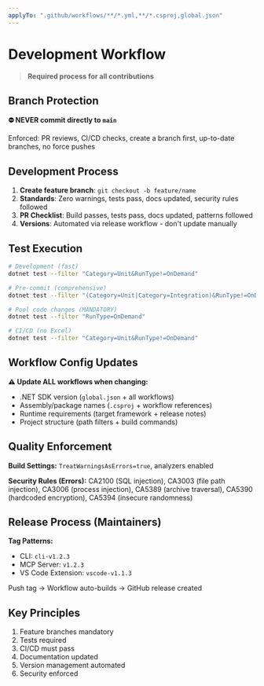 ```yaml
---
applyTo: ".github/workflows/**/*.yml,**/*.csproj,global.json"
---
```


# Development Workflow

> **Required process for all contributions**

## Branch Protection

**⛔ NEVER commit directly to `main`**

Enforced: PR reviews, CI/CD checks, create a branch first, up-to-date branches, no force pushes

## Development Process

1. **Create feature branch**: `git checkout -b feature/name`
2. **Standards**: Zero warnings, tests pass, docs updated, security rules followed
3. **PR Checklist**: Build passes, tests pass, docs updated, patterns followed
4. **Versions**: Automated via release workflow - don't update manually

## Test Execution

```bash
# Development (fast)
dotnet test --filter "Category=Unit&RunType!=OnDemand"

# Pre-commit (comprehensive)
dotnet test --filter "(Category=Unit|Category=Integration)&RunType!=OnDemand"

# Pool code changes (MANDATORY)
dotnet test --filter "RunType=OnDemand"

# CI/CD (no Excel)
dotnet test --filter "Category=Unit&RunType!=OnDemand"
```

## Workflow Config Updates

**⚠️ Update ALL workflows when changing:**
- .NET SDK version (`global.json` + all workflows)
- Assembly/package names (`.csproj` + workflow references)
- Runtime requirements (target framework + release notes)
- Project structure (path filters + build commands)

## Quality Enforcement

**Build Settings:** `TreatWarningsAsErrors=true`, analyzers enabled

**Security Rules (Errors):** CA2100 (SQL injection), CA3003 (file path injection), CA3006 (process injection), CA5389 (archive traversal), CA5390 (hardcoded encryption), CA5394 (insecure randomness)

## Release Process (Maintainers)

**Tag Patterns:**
- CLI: `cli-v1.2.3`
- MCP Server: `v1.2.3`
- VS Code Extension: `vscode-v1.1.3`

Push tag → Workflow auto-builds → GitHub release created

## Key Principles

1. Feature branches mandatory
2. Tests required
3. CI/CD must pass
4. Documentation updated
5. Version management automated
6. Security enforced
